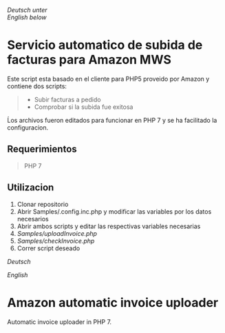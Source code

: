 *Deutsch unter*\
*English below*

# Servicio automatico de subida de facturas para Amazon MWS

Este script esta basado en el cliente para PHP5 proveido por Amazon y contiene dos scripts:

> - Subir facturas a pedido
> - Comprobar si la subida fue exitosa

Ĺos archivos fueron editados para funcionar en PHP 7 y se ha facilitado la configuracion.

## Requerimientos

> PHP 7

## Utilizacion

1. Clonar repositorio
2. Abrir Samples/.config.inc.php y modificar las variables por los datos necesarios
3. Abrir ambos scripts y editar las respectivas variables necesarias
  1. *Samples/uploadInvoice.php*
  2. *Samples/checkInvoice.php*
4. Correr script deseado

*Deutsch*

*English*

# Amazon automatic invoice uploader
Automatic invoice uploader in PHP 7.
